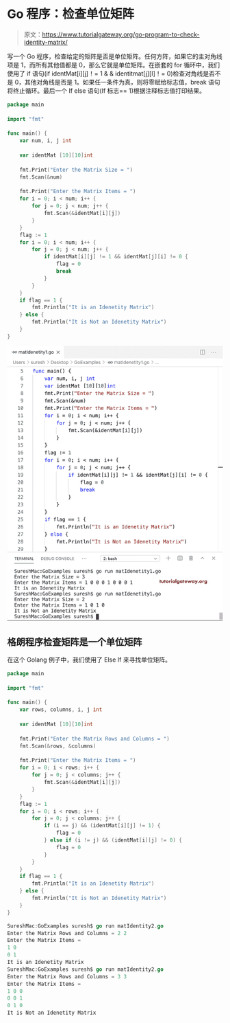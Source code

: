 # Go 程序：检查单位矩阵

> 原文：<https://www.tutorialgateway.org/go-program-to-check-identity-matrix/>

写一个 Go 程序，检查给定的矩阵是否是单位矩阵。任何方阵，如果它的主对角线项是 1，而所有其他值都是 0，那么它就是单位矩阵。在嵌套的 for 循环中，我们使用了 if 语句(if identMat[i][j]！= 1 & & identitmat[j][I]！= 0)检查对角线是否不是 0，其他对角线是否是 1。如果任一条件为真，则将零赋给标志值，break 语句将终止循环。最后一个 If else 语句(If 标志== 1)根据注释标志值打印结果。

```go
package main

import "fmt"

func main() {
    var num, i, j int

    var identMat [10][10]int

    fmt.Print("Enter the Matrix Size = ")
    fmt.Scan(&num)

    fmt.Print("Enter the Matrix Items = ")
    for i = 0; i < num; i++ {
        for j = 0; j < num; j++ {
            fmt.Scan(&identMat[i][j])
        }
    }
    flag := 1
    for i = 0; i < num; i++ {
        for j = 0; j < num; j++ {
            if identMat[i][j] != 1 && identMat[j][i] != 0 {
                flag = 0
                break
            }
        }
    }
    if flag == 1 {
        fmt.Println("It is an Idenetity Matrix")
    } else {
        fmt.Println("It is Not an Idenetity Matrix")
    }
}
```

![Go Program to Check Identity Matrix 1](img/048db973c68a821d1e9720667279a97d.png)

## 格朗程序检查矩阵是一个单位矩阵

在这个 Golang 例子中，我们使用了 Else If 来寻找单位矩阵。

```go
package main

import "fmt"

func main() {
    var rows, columns, i, j int

    var identMat [10][10]int

    fmt.Print("Enter the Matrix Rows and Columns = ")
    fmt.Scan(&rows, &columns)

    fmt.Print("Enter the Matrix Items = ")
    for i = 0; i < rows; i++ {
        for j = 0; j < columns; j++ {
            fmt.Scan(&identMat[i][j])
        }
    }
    flag := 1
    for i = 0; i < rows; i++ {
        for j = 0; j < columns; j++ {
            if (i == j) && (identMat[i][j] != 1) {
                flag = 0
            } else if (i != j) && (identMat[i][j] != 0) {
                flag = 0
            }
        }
    }
    if flag == 1 {
        fmt.Println("It is an Idenetity Matrix")
    } else {
        fmt.Println("It is Not an Idenetity Matrix")
    }
}
```

```go
SureshMac:GoExamples suresh$ go run matIdentity2.go
Enter the Matrix Rows and Columns = 2 2
Enter the Matrix Items =  
1 0
0 1
It is an Idenetity Matrix
SureshMac:GoExamples suresh$ go run matIdentity2.go
Enter the Matrix Rows and Columns = 3 3
Enter the Matrix Items = 
1 0 0
0 0 1
0 1 0
It is Not an Idenetity Matrix
```